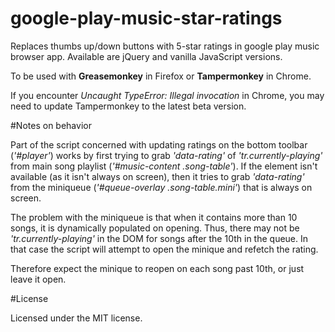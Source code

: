 # google-play-music-star-ratings
Replaces thumbs up/down buttons with 5-star ratings in google play music browser app. Available are jQuery and vanilla JavaScript versions.

To be used with **Greasemonkey** in Firefox or **Tampermonkey** in Chrome.

If you encounter *Uncaught TypeError: Illegal invocation* in Chrome, you may need to update Tampermonkey to the latest beta version.

#Notes on behavior

Part of the script concerned with updating ratings on the bottom toolbar (*'#player'*) works by first trying to grab *'data-rating'* of *'tr.currently-playing'* from main song playlist (*'#music-content .song-table'*). If the element isn't available (as it isn't always on screen), then it tries to grab *'data-rating'* from the miniqueue (*'#queue-overlay .song-table.mini'*) that is always on screen.

The problem with the miniqueue is that when it contains more than 10 songs, it is dynamically populated on opening. Thus, there may not be *'tr.currently-playing'* in the DOM for songs after the 10th in the queue. In that case the script will attempt to open the minique and refetch the rating.

Therefore expect the minique to reopen on each song past 10th, or just leave it open.

#License

Licensed under the MIT license.
